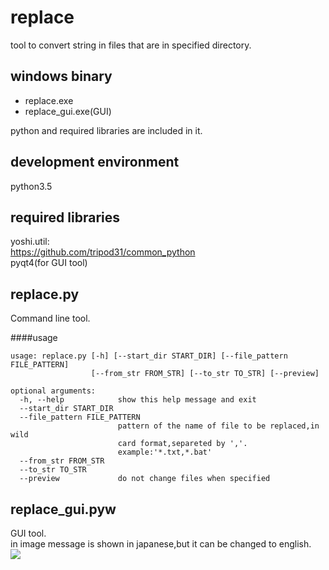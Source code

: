 replace
=====
tool to convert string in files that are in specified directory.

windows binary
-----
+ replace.exe  
+ replace_gui.exe(GUI)  

python and required libraries are included in it.  

development environment
-----
python3.5

required libraries
-----
yoshi.util:  
<https://github.com/tripod31/common_python>  
pyqt4(for GUI tool)

replace.py
-----
Command line tool.

####usage

    usage: replace.py [-h] [--start_dir START_DIR] [--file_pattern FILE_PATTERN]
                      [--from_str FROM_STR] [--to_str TO_STR] [--preview]
    
    optional arguments:
      -h, --help            show this help message and exit
      --start_dir START_DIR
      --file_pattern FILE_PATTERN
                            pattern of the name of file to be replaced,in wild
                            card format,separeted by ','.
                            example:'*.txt,*.bat'
      --from_str FROM_STR
      --to_str TO_STR
      --preview             do not change files when specified

replace_gui.pyw
-----
GUI tool.  
in image message is shown in japanese,but it can be changed to english.  
<img src="http://www.geocities.jp/tripod31hoge/images/replace.jpg">